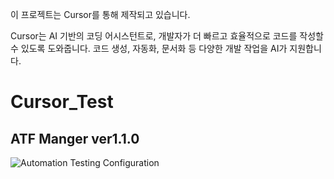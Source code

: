 이 프로젝트는 Cursor를 통해 제작되고 있습니다.

Cursor는 AI 기반의 코딩 어시스턴트로, 개발자가 더 빠르고 효율적으로 코드를 작성할 수 있도록 도와줍니다.
코드 생성, 자동화, 문서화 등 다양한 개발 작업을 AI가 지원합니다.

# Cursor_Test

## ATF Manger ver1.1.0

![Automation Testing Configuration](./automation_testing_configuration.png)
